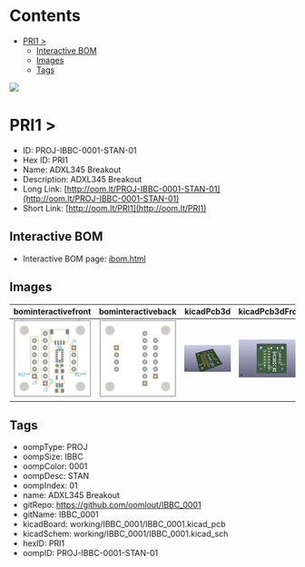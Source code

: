 



Contents
========

* [PRI1 > ](#pri1--)
	* [Interactive BOM](#interactive-bom)
	* [Images](#images)
	* [Tags](#tags)
  
![][im]
# PRI1 > 

- ID: PROJ-IBBC-0001-STAN-01
- Hex ID: PRI1
- Name: ADXL345 Breakout
- Description: ADXL345 Breakout
- Long Link: [http://oom.lt/PROJ-IBBC-0001-STAN-01](http://oom.lt/PROJ-IBBC-0001-STAN-01)
- Short Link: [http://oom.lt/PRI1](http://oom.lt/PRI1)

## Interactive BOM

- Interactive BOM page: [ibom.html](https://htmlpreview.github.io/?https://github.com/oomlout/oomlout_OOMP_projects/blob/main/PROJ-IBBC-0001-STAN-01/kicad/bom/ibom.html)

## Images
  
  

|bominteractivefront|bominteractiveback|kicadPcb3d|kicadPcb3dFront|kicadPcb3dBack|kicadschem|
| :---: | :---: | :---: | :---: | :---: | :---: |
|[![bominteractivefront](bomFront_140.png)](bomFront.png)|[![bominteractiveback](bomBack_140.png)](bomBack.png)|[![kicadPcb3d](kicadPcb3d_140.png)](kicadPcb3d.png)|[![kicadPcb3dFront](kicadPcb3dFront_140.png)](kicadPcb3dFront.png)|[![kicadPcb3dBack](kicadPcb3dBack_140.png)](kicadPcb3dBack.png)|[![kicadschem](kicadschem_140.png)](kicadschem.png)|

## Tags

- oompType: PROJ
- oompSize: IBBC
- oompColor: 0001
- oompDesc: STAN
- oompIndex: 01
- name: ADXL345 Breakout
- gitRepo: https://github.com/oomlout/IBBC_0001
- gitName: IBBC_0001
- kicadBoard: working/IBBC_0001/IBBC_0001.kicad_pcb
- kicadSchem: working/IBBC_0001/IBBC_0001.kicad_sch
- hexID: PRI1
- oompID: PROJ-IBBC-0001-STAN-01



[im]: kicadPcb3d_450.png
